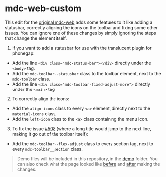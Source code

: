 # mdc-web-custom
This edit for the [original mdc-web](https://github.com/material-components/material-components-web) adds some features to it like adding a statusbar, correctly aligning the icons on the toolbar and fixing some other issues. You can ignore one of these changes by simply ignoring the steps that change the element itself.

1. If you want to add a statusbar for use with the translucent plugin for phonegap:
  - Add the line `<div class="mdc-status-bar"></div>` directly under the `<body>` tag.
  - Add the `mdc-toolbar--statusbar` class to the toolbar element, next to the `mdc-toolbar` class.
  - Add the line `<div class="mdc-toolbar-fixed-adjust-more">` directly under the `<main>` tag.

2. To correctly align the icons: 
  - Add the `align-icons` class to every `<a>` element, directly next to the `material-icons` class.
  - Add the `left-icon` class to the `<a>` class containing the menu icon.
  
3. To fix the issue [#508](https://github.com/material-components/material-components-web/issues/508) (where a long title would jump to the next line, making it go out of the toolbar itself):
  - Add the `mdc-toolbar--flex-adjust` class to every section tag, next to every `mdc-toolbar__section` class.
  
> Demo files will be included in this repository, in the [demo](https://github.com/Touficbatache/mdc-web-custom/tree/master/demo) folder.
> You can also check what the page looked like [before](https://touficbatache.github.io/mdc-web-custom/demo/before.html) and [after](https://touficbatache.github.io/mdc-web-custom/demo/after.html) making the changes.
